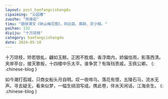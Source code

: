 ```yaml
---
layout: post_haofangcishangdu
cipaiming: "沁园春"
zuozhe: "陈维崧"
timu: "题徐渭文《钟山梅花图》，同云臣、南耕、京少赋。"
paihao: 132
diyiju: "十万琼枝"
category: haofangcishangdu
date: 2024-05-10
---
```


十万琼枝，矫若银虬，翩如玉鲸。正困不胜烟，香浮南内，娇偏怯雨，影落西清。夹岸亭台，接天歌板，十四楼中乐太平。谁争赏？有珠珰贵戚，玉佩公卿。
{: .chinese-blog }

如今潮打孤城，只商女船头月自明。叹一夜啼乌，落花有恨，五陵石马，流水无声。寻去疑无，看来似梦，一幅生绡泪写成。携此卷，伴水天闲话，江海余生。
{: .chinese-blog }
